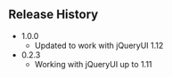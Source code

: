 ## Release History

- 1.0.0
    - Updated to work with jQueryUI 1.12
- 0.2.3
    - Working with jQueryUI up to 1.11
